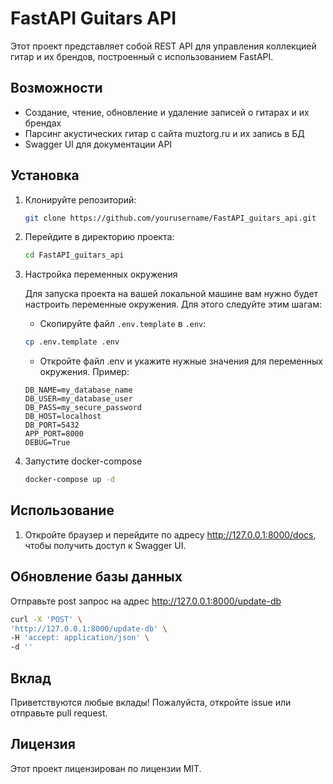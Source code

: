 # FastAPI Guitars API

Этот проект представляет собой REST API для управления коллекцией гитар и их брендов, построенный с использованием FastAPI.

## Возможности

- Создание, чтение, обновление и удаление записей о гитарах и их брендах
- Парсинг акустических гитар с сайта muztorg.ru и их запись в БД
- Swagger UI для документации API

## Установка

1. Клонируйте репозиторий:
    ```bash
    git clone https://github.com/yourusername/FastAPI_guitars_api.git
    ```
2. Перейдите в директорию проекта:
    ```bash
    cd FastAPI_guitars_api
    ```
3. Настройка переменных окружения

    Для запуска проекта на вашей локальной машине вам нужно будет настроить переменные окружения. Для этого следуйте этим шагам:

    - Скопируйте файл `.env.template` в `.env`:
    ```bash
    cp .env.template .env
    ```
    - Откройте файл .env и укажите нужные значения для переменных окружения. Пример:
    ```
    DB_NAME=my_database_name
    DB_USER=my_database_user
    DB_PASS=my_secure_password
    DB_HOST=localhost
    DB_PORT=5432
    APP_PORT=8000
    DEBUG=True
    ```

4. Запустите docker-compose
    ```bash
    docker-compose up -d
    ```

## Использование

1. Откройте браузер и перейдите по адресу http://127.0.0.1:8000/docs, чтобы получить доступ к Swagger UI.

## Обновление базы данных

Отправьте post запрос на адрес http://127.0.0.1:8000/update-db
```bash
curl -X 'POST' \
'http://127.0.0.1:8000/update-db' \
-H 'accept: application/json' \
-d ''
```
## Вклад

Приветствуются любые вклады! Пожалуйста, откройте issue или отправьте pull request.

## Лицензия

Этот проект лицензирован по лицензии MIT.
